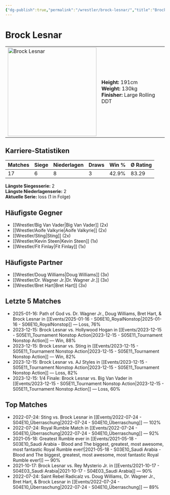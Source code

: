 ```yaml
---
{"dg-publish":true,"permalink":"/wrestler/brock-lesnar/","title":"Brock Lesnar","tags":["wrestler"],"noteIcon":""}
---
```



# Brock Lesnar

<table>
        <tr>
        <td><img src="https://github.com/CptSpaulding1980/choke-slam-wrestling/releases/download/images/Brock_Lesnar.png" width="280" alt="Brock Lesnar"></td>
        <td>
        <b>Height:</b> 191cm<br>
        <b>Weight:</b> 130kg<br>
        <b>Finisher:</b> Large Rolling DDT<br>
        </td>
        </tr>
        </table>
        

## Karriere-Statistiken

| Matches | Siege | Niederlagen | Draws | Win % | Ø Rating |
|---------|-------|-------------|-------|-------|-----------|
| 17 | 6 | 8 | 3 | 42.9% | 83.29 |

**Längste Siegesserie:** 2<br>**Längste Niederlagenserie:** 2<br>**Aktuelle Serie:** loss (1 in Folge)


## Häufigste Gegner
- [[Wrestler/Big Van Vader\|Big Van Vader]] (2x)
- [[Wrestler/Aoife Valkyrie\|Aoife Valkyrie]] (2x)
- [[Wrestler/Sting\|Sting]] (2x)
- [[Wrestler/Kevin Steen\|Kevin Steen]] (1x)
- [[Wrestler/Fit Finlay\|Fit Finlay]] (1x)

## Häufigste Partner
- [[Wrestler/Doug Williams\|Doug Williams]] (3x)
- [[Wrestler/Dr. Wagner Jr.\|Dr. Wagner Jr.]] (3x)
- [[Wrestler/Bret Hart\|Bret Hart]] (3x)

## Letzte 5 Matches
- 2025-01-16: Path of God vs. Dr. Wagner Jr., Doug Williams, Bret Hart, & Brock Lesnar in [[Events/2025-01-16 - S06E10_RoyalNonstop\|2025-01-16 - S06E10_RoyalNonstop]] — Loss, 76%
- 2023-12-15: Brock Lesnar vs. Hollywood Hogan in [[Events/2023-12-15 - S05E11_Tournament Nonstop Action\|2023-12-15 - S05E11_Tournament Nonstop Action]] — Win, 88%
- 2023-12-15: Brock Lesnar vs. Sting in [[Events/2023-12-15 - S05E11_Tournament Nonstop Action\|2023-12-15 - S05E11_Tournament Nonstop Action]] — Win, 82%
- 2023-12-15: Brock Lesnar vs. AJ Styles in [[Events/2023-12-15 - S05E11_Tournament Nonstop Action\|2023-12-15 - S05E11_Tournament Nonstop Action]] — Loss, 82%
- 2023-12-15: 1/4 Finale: Brock Lesnar vs. Big Van Vader in [[Events/2023-12-15 - S05E11_Tournament Nonstop Action\|2023-12-15 - S05E11_Tournament Nonstop Action]] — Loss, 60%

## Top Matches
- 2022-07-24: Sting vs. Brock Lesnar in [[Events/2022-07-24 - S04E10_Überraschung\|2022-07-24 - S04E10_Überraschung]] — 102%
- 2022-07-24: Royal Rumble Match in [[Events/2022-07-24 - S04E10_Überraschung\|2022-07-24 - S04E10_Überraschung]] — 92%
- 2021-05-18: Greatest Rumble ever in [[Events/2021-05-18 - S03E10_Saudi Arabia - Blood and The biggest, greatest, most awesome, most fantastic Royal Rumble ever!\|2021-05-18 - S03E10_Saudi Arabia - Blood and The biggest, greatest, most awesome, most fantastic Royal Rumble ever!]] — 90%
- 2021-10-17: Brock Lesnar vs. Rey Mysterio Jr. in [[Events/2021-10-17 - S04E03_Saudi Arabia\|2021-10-17 - S04E03_Saudi Arabia]] — 90%
- 2022-07-24: Saint Rebel Radicalz vs. Doug Williams, Dr. Wagner Jr., Bret Hart, & Brock Lesnar in [[Events/2022-07-24 - S04E10_Überraschung\|2022-07-24 - S04E10_Überraschung]] — 89%
